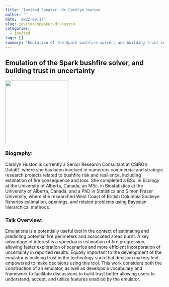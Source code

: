 ```yaml
---
title: 'Invited Speaker: Dr Carolyn Huston'
author: ''
date: '2022-08-17'
slug: invited-speaker-dr-huston
categories:
  - invited
tags: []
summary: "Emulation of the Spark bushfire solver, and building trust in uncertainty"
---
```


## Emulation of the Spark bushfire solver, and building trust in uncertainty

<img src="/img/speakers/carolyn.jpg" width="200px"/>

### Biography:

Carolyn Huston is currently a Senior Research Consultant at CSIRO’s Data61, where she has been involved in numerous commercial and strategic research projects related to bushfire risk and resilience, including estimation of fire consequence and loss. She completed a BSc. in Ecology at the University of Alberta, Canada; an MSc. in Biostatistics at the University of Alberta, Canada; and a PhD in Statistics and Simon Fraser University, where she researched West Coast of British Columbia Sockeye fisheries estimation, openings, and related problems using Bayesian hierarchical methods.

### Talk Overview:

Emulations is a potentially useful tool in the context of estimating and predicting potential fire perimeters and associated areas burnt. A key advantage of interest is a speedup in estimation of fire progression, allowing faster exploration of scenarios and more efficient incorporation of uncertainty in reported results. Equally important to the development of the emulator is building trust in the technology such that decision makers feel empowered to make decisions using this tool. This work considers both the construction of an emulator, as well as develops a vocabulary and framework to facilitate discussions to build trust better allowing users to understand, accept, and utilize features enabled by the emulator.